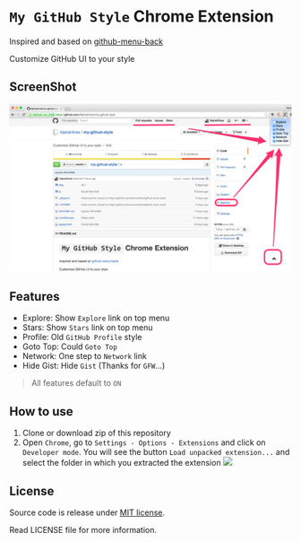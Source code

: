 `My GitHub Style` Chrome Extension
==================================

Inspired and based on [github-menu-back](https://github.com/summerblue/github-menu-back)

Customize GitHub UI to your style


ScreenShot
----------

![screenshot](img/screenshot.png)


Features
--------

* Explore: Show `Explore` link on top menu
* Stars: Show `Stars` link on top menu
* Profile: Old `GitHub Profile` style
* Goto Top: Could `Goto Top`
* Network: One step to `Network` link
* Hide Gist: Hide `Gist` (Thanks for `GFW`...)

> All features default to `ON`


How to use
----------

1. Clone or download zip of this repository
1. Open `Chrome`, go to `Settings - Options - Extensions` and click on `Developer mode`. You will see the button `Load unpacked extension...` and select the folder in which you extracted the extension
    ![](http://xtendedview.com/wp-content/uploads/Install-chrome-extensions-offline_640x334.jpg)


License
-------

Source code is release under [MIT license](http://mit-license.org/).

Read LICENSE file for more information.
